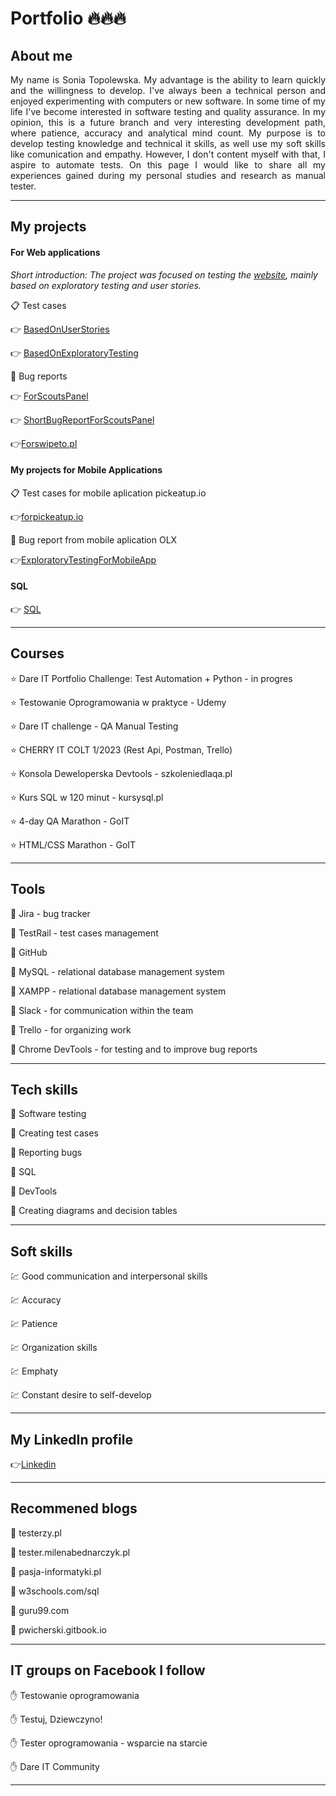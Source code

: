 # **Portfolio :fire::fire::fire:**


## About me


<p align="justify"> My name is Sonia Topolewska. My advantage is the ability to learn quickly and the willingness to develop. I've always been a technical person and enjoyed experimenting with computers or new software. In some time of my life I've become interested in software testing and quality assurance. In my opinion, this is a future branch and very interesting development path, where patience, accuracy and analytical mind count. My purpose is to develop testing knowledge and technical it skills, as well use my soft skills like comunication and empathy. However, I don't content myself with that, I aspire to automate tests. On this page I would like to share all my experiences gained during my personal studies and research as manual tester.</p>

-----------------------------------------------------------------------------------------------------------------------------------------------------------------------

## My projects

#### For Web applications

*Short introduction: The project was focused on testing the [website](https://scouts-test.futbolkolektyw.pl), mainly based on exploratory testing and user stories.*



:clipboard: Test cases

:point_right: [BasedOnUserStories](https://docs.google.com/document/d/18wgTtFV4Ljza61ulkctG6leaGCW4PWpcjORW5GxpMcc/edit)

:point_right: [BasedOnExploratoryTesting](https://docs.google.com/document/d/1yK46afoGbRQEUS2-d7SiADxkT3Y1TyQMO02mWkaqEd8/edit)  




:bug: Bug reports

:point_right: [ForScoutsPanel](https://docs.google.com/spreadsheets/d/1OhVn8Bs9auQadCJCn_fOIghmQUrdW6sNKlw2kdIDDZY/edit#gid=0)

:point_right: [ShortBugReportForScoutsPanel](https://docs.google.com/document/d/1WZ-WwZ6n2dnYP1NNNGU1uUfqRL9SLxI3oFGGBWs1PPw/edit)

:point_right:[Forswipeto.pl](https://sirtester.atlassian.net/jira/software/projects/CPP/boards/1/backlog?selectedIssue=CPP-16)  


#### My projects for Mobile Applications



:clipboard: Test cases for mobile aplication pickeatup.io 

:point_right:[forpickeatup.io](https://docs.google.com/spreadsheets/d/1Z4GQxUTicf-5v0iVSGIMF_72bpZmDYHq/edit?fbclid=IwAR1VrGerm9mJfK_jdZjF7ljvzM6gc17t6MIOvbAdksK9DbPZ_hefSKePD4w&pli=1#gid=25870091)



:bug: Bug report from mobile aplication OLX

:point_right:[ExploratoryTestingForMobileApp](https://docs.google.com/spreadsheets/d/1um4M3XI1Zzp3HBMtyfY8QQmoY3JgcxiVeKHaHTGVX-Q/edit#gid=0)

  

#### SQL

:point_right: [SQL](https://docs.google.com/document/d/1ckume2VM330PzyaN4zw8vQXUzatCmDpJZDC45fxG17Y/edit)

-----------------------------------------------------------------------------------------------------------------------------------------------------------------------

## Courses

:star: Dare IT Portfolio Challenge: Test Automation + Python - in progres

:star: Testowanie Oprogramowania w praktyce - Udemy

:star: Dare IT challenge - QA Manual Testing

:star: CHERRY IT COLT 1/2023 (Rest Api, Postman, Trello) 

:star: Konsola Deweloperska Devtools - szkoleniedlaqa.pl

:star: Kurs SQL w 120 minut - kursysql.pl

:star: 4-day QA Marathon - GoIT

:star: HTML/CSS Marathon - GoIT

-----------------------------------------------------------------------------------------------------------------------------------------------------------------------


## Tools

:hammer: Jira - bug tracker

:hammer: TestRail - test cases management

:hammer: GitHub

:hammer: MySQL - relational database management system

:hammer: XAMPP - relational database management system

:hammer: Slack - for communication within the team

:hammer: Trello - for organizing work

:hammer: Chrome DevTools - for testing and to improve bug reports

-----------------------------------------------------------------------------------------------------------------------------------------------------------------------


## Tech skills

:rocket: Software testing

:rocket: Creating test cases

:rocket: Reporting bugs

:rocket: SQL

:rocket: DevTools

:rocket: Creating diagrams and decision tables

-----------------------------------------------------------------------------------------------------------------------------------------------------------------------


## Soft skills

:chart: Good communication and interpersonal skills

:chart: Accuracy 

:chart: Patience

:chart: Organization skills

:chart: Emphaty

:chart: Constant desire to self-develop

-----------------------------------------------------------------------------------------------------------------------------------------------------------------------

## My LinkedIn profile

:point_right:[Linkedin](https://linkedin.com/in/sonia-topolewska)

-----------------------------------------------------------------------------------------------------------------------------------------------------------------------

## Recommened blogs

:rainbow: testerzy.pl

:rainbow: tester.milenabednarczyk.pl

:rainbow: pasja-informatyki.pl

:rainbow: w3schools.com/sql

:rainbow: guru99.com

:rainbow: pwicherski.gitbook.io

-----------------------------------------------------------------------------------------------------------------------------------------------------------------------


## IT groups on Facebook I follow

 :hand: Testowanie oprogramowania

 :hand: Testuj, Dziewczyno!

 :hand: Tester oprogramowania - wsparcie na starcie

 :hand: Dare IT Community

-----------------------------------------------------------------------------------------------------------------------------------------------------------------------





